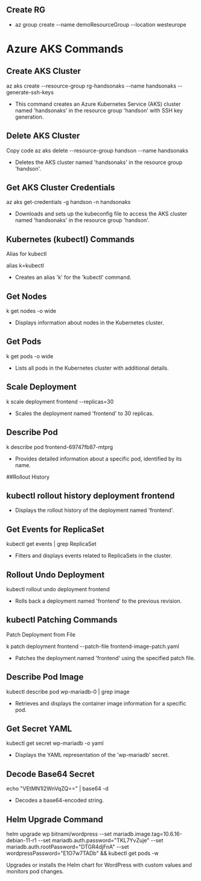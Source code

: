## Create RG

- az group create --name demoResourceGroup --location westeurope

# Azure AKS Commands

## Create AKS Cluster

az aks create --resource-group rg-handsonaks --name handsonaks --generate-ssh-keys

- This command creates an Azure Kubernetes Service (AKS) cluster named 'handsonaks' in the resource group 'handson' with SSH key generation.

## Delete AKS Cluster

Copy code
az aks delete --resource-group handson --name handsonaks

- Deletes the AKS cluster named 'handsonaks' in the resource group 'handson'.

## Get AKS Cluster Credentials

az aks get-credentials -g handson -n handsonaks

- Downloads and sets up the kubeconfig file to access the AKS cluster named 'handsonaks' in the resource group 'handson'.

## Kubernetes (kubectl) Commands

Alias for kubectl

alias k=kubectl

- Creates an alias 'k' for the 'kubectl' command.

## Get Nodes

k get nodes -o wide

- Displays information about nodes in the Kubernetes cluster.

## Get Pods


k get pods -o wide
- Lists all pods in the Kubernetes cluster with additional details.

## Scale Deployment

k scale deployment frontend --replicas=30 

- Scales the deployment named 'frontend' to 30 replicas.

## Describe Pod

k describe pod frontend-69747fb87-mtprg
- Provides detailed information about a specific pod, identified by its name.

##Rollout History

## kubectl rollout history deployment frontend

- Displays the rollout history of the deployment named 'frontend'.

## Get Events for ReplicaSet

kubectl get events | grep ReplicaSet
- Filters and displays events related to ReplicaSets in the cluster.

## Rollout Undo Deployment

kubectl rollout undo deployment frontend
- Rolls back a deployment named 'frontend' to the previous revision.

## kubectl Patching Commands
Patch Deployment from File

k patch deployment frontend --patch-file frontend-image-patch.yaml
- Patches the deployment named 'frontend' using the specified patch file.

## Describe Pod Image

kubectl describe pod wp-mariadb-0 | grep image
- Retrieves and displays the container image information for a specific pod.

## Get Secret YAML

kubectl get secret wp-mariadb -o yaml
- Displays the YAML representation of the 'wp-mariadb' secret.

## Decode Base64 Secret

echo "VEtMN1l2WnVqZQ==" | base64 -d
- Decodes a base64-encoded string.

## Helm Upgrade Command


helm upgrade wp bitnami/wordpress --set mariadb.image.tag=10.6.16-debian-11-r1 --set mariadb.auth.password="TKL7YvZuje" --set mariadb.auth.rootPassword="DTGR4djFnA" --set wordpressPassword="E1O7w7TADb" && kubectl get pods -w

Upgrades or installs the Helm chart for WordPress with custom values and monitors pod changes.

